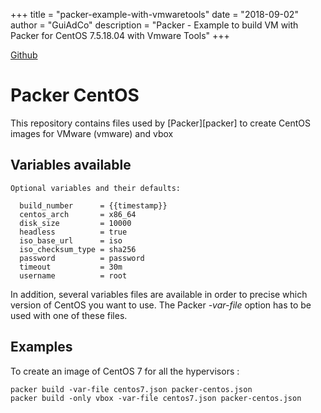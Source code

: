 +++
title = "packer-example-with-vmwaretools"
date = "2018-09-02"
author = "GuiAdCo"
description = "Packer - Example to build VM with Packer for CentOS 7.5.18.04 with Vmware Tools"
+++

[Github](https://github.com/guiadco/packer-example-with-vmwaretools)

# Packer CentOS

This repository contains files used by [Packer][packer] to create CentOS images for VMware (vmware) and vbox

## Variables available

    Optional variables and their defaults:

      build_number      = {{timestamp}}
      centos_arch       = x86_64
      disk_size         = 10000
      headless          = true
      iso_base_url      = iso
      iso_checksum_type = sha256
      password          = password
      timeout           = 30m
      username          = root

In addition, several variables files are available in order to precise which version of CentOS you want to use. The Packer *-var-file* option has to be used with one of these files.

## Examples

To create an image of CentOS 7 for all the hypervisors :

    packer build -var-file centos7.json packer-centos.json
    packer build -only vbox -var-file centos7.json packer-centos.json